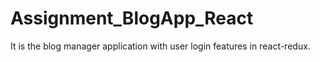 # Assignment_BlogApp_React
It is the blog manager application with user login features in react-redux.
